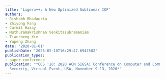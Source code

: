 ```yaml
---
title: 'Ligero++: A New Optimized Sublinear IOP'
authors:
- Rishabh Bhadauria
- Zhiyong Fang
- Carmit Hazay
- Muthuramakrishnan Venkitasubramaniam
- Tiancheng Xie
- Yupeng Zhang
date: '2020-01-01'
publishDate: '2025-05-18T16:29:47.694768Z'
publication_types:
- paper-conference
publication: "*CCS '20: 2020 ACM SIGSAC Conference on Computer and Communications
  Security, Virtual Event, USA, November 9-13, 2020*"
---
```

